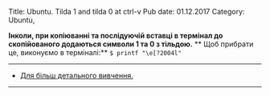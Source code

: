 Title: Ubuntu. Tilda 1 and tilda 0 at ctrl-v
Pub date: 01.12.2017
Category: Ubuntu, 

**Інколи, при копіюванні та послідуючій вставці в термінал до скопійованого додаються символи 1 та 0 з тільдою.**
** Щоб прибрати це, виконуємо в терміналі:**
`$ printf "\e[?2004l"`

-----

* <a href="http://bit.ly/2BpM5uc" target="_blank" rel="noopener">Для більш детального вивчення.</a>

-----